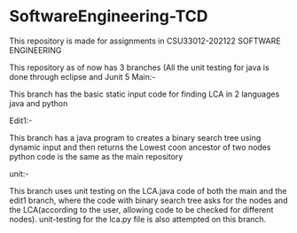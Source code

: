 # SoftwareEngineering-TCD


This repository is made for assignments in CSU33012-202122 SOFTWARE ENGINEERING


This repository as of now has 3 branches
(All the unit testing for java is done through eclipse and Junit 5 
Main:-


This branch has the basic static input code for finding LCA in 2 languages java and python


Edit1:-


This branch has a java program to creates a binary search tree using dynamic input and then returns the Lowest coon ancestor of two nodes
python code is the same as the main repository


unit:-


This branch uses unit testing on the LCA.java code of both the main and the edit1 branch, where the code with binary search tree asks for the nodes and the LCA(according to the user, allowing code to be checked for different nodes).
unit-testing for the lca.py file is also attempted on this branch.
